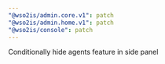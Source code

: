 ```yaml
---
"@wso2is/admin.core.v1": patch
"@wso2is/admin.home.v1": patch
"@wso2is/console": patch
---
```


Conditionally hide agents feature in side panel
